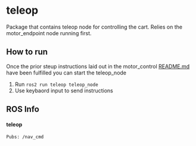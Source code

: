 # teleop
Package that contains teleop node for controlling the cart.
Relies on the motor_endpoint node running first.


## How to run
Once the prior steup instructions laid out in the motor_control [README.md](../motor_control/README.md#setuphow-to-run) have been fulfilled you can start the teleop_node

1) Run `ros2 run teleop teleop_node`
2) Use keybaord input to send instructions
## ROS Info
#### teleop
```
Pubs: /nav_cmd
```
